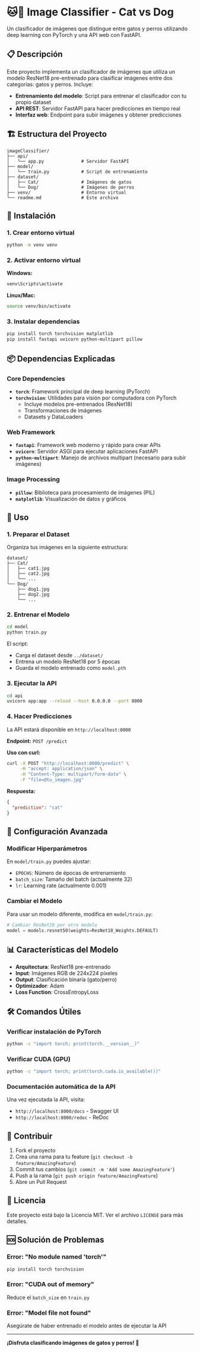# 🐱🐶 Image Classifier - Cat vs Dog

Un clasificador de imágenes que distingue entre gatos y perros utilizando deep learning con PyTorch y una API web con FastAPI.

## 📋 Descripción

Este proyecto implementa un clasificador de imágenes que utiliza un modelo ResNet18 pre-entrenado para clasificar imágenes entre dos categorías: gatos y perros. Incluye:

- **Entrenamiento del modelo**: Script para entrenar el clasificador con tu propio dataset
- **API REST**: Servidor FastAPI para hacer predicciones en tiempo real
- **Interfaz web**: Endpoint para subir imágenes y obtener predicciones

## 🏗️ Estructura del Proyecto

```
imageClassifier/
├── api/
│   └── app.py              # Servidor FastAPI
├── model/
│   └── train.py            # Script de entrenamiento
├── dataset/
│   ├── Cat/                # Imágenes de gatos
│   └── Dog/                # Imágenes de perros
├── venv/                   # Entorno virtual
└── readme.md               # Este archivo
```

## 🚀 Instalación

### 1. Crear entorno virtual

```bash
python -m venv venv
```

### 2. Activar entorno virtual

**Windows:**
```bash
venv\Scripts\activate
```

**Linux/Mac:**
```bash
source venv/bin/activate
```

### 3. Instalar dependencias

```bash
pip install torch torchvision matplotlib
pip install fastapi uvicorn python-multipart pillow
```

## 📦 Dependencias Explicadas

### Core Dependencies
- **`torch`**: Framework principal de deep learning (PyTorch)
- **`torchvision`**: Utilidades para visión por computadora con PyTorch
  - Incluye modelos pre-entrenados (ResNet18)
  - Transformaciones de imágenes
  - Datasets y DataLoaders

### Web Framework
- **`fastapi`**: Framework web moderno y rápido para crear APIs
- **`uvicorn`**: Servidor ASGI para ejecutar aplicaciones FastAPI
- **`python-multipart`**: Manejo de archivos multipart (necesario para subir imágenes)

### Image Processing
- **`pillow`**: Biblioteca para procesamiento de imágenes (PIL)
- **`matplotlib`**: Visualización de datos y gráficos

## 🎯 Uso

### 1. Preparar el Dataset

Organiza tus imágenes en la siguiente estructura:
```
dataset/
├── Cat/
│   ├── cat1.jpg
│   ├── cat2.jpg
│   └── ...
└── Dog/
    ├── dog1.jpg
    ├── dog2.jpg
    └── ...
```

### 2. Entrenar el Modelo

```bash
cd model
python train.py
```

El script:
- Carga el dataset desde `../dataset/`
- Entrena un modelo ResNet18 por 5 épocas
- Guarda el modelo entrenado como `model.pth`

### 3. Ejecutar la API

```bash
cd api
uvicorn app:app --reload --host 0.0.0.0 --port 8000
```

### 4. Hacer Predicciones

La API estará disponible en `http://localhost:8000`

**Endpoint:** `POST /predict`

**Uso con curl:**
```bash
curl -X POST "http://localhost:8000/predict" \
     -H "accept: application/json" \
     -H "Content-Type: multipart/form-data" \
     -F "file=@tu_imagen.jpg"
```

**Respuesta:**
```json
{
  "prediction": "cat"
}
```

## 🔧 Configuración Avanzada

### Modificar Hiperparámetros

En `model/train.py` puedes ajustar:
- `EPOCHS`: Número de épocas de entrenamiento
- `batch_size`: Tamaño del batch (actualmente 32)
- `lr`: Learning rate (actualmente 0.001)

### Cambiar el Modelo

Para usar un modelo diferente, modifica en `model/train.py`:
```python
# Cambiar ResNet18 por otro modelo
model = models.resnet50(weights=ResNet18_Weights.DEFAULT)
```

## 📊 Características del Modelo

- **Arquitectura**: ResNet18 pre-entrenado
- **Input**: Imágenes RGB de 224x224 píxeles
- **Output**: Clasificación binaria (gato/perro)
- **Optimizador**: Adam
- **Loss Function**: CrossEntropyLoss

## 🛠️ Comandos Útiles

### Verificar instalación de PyTorch
```bash
python -c "import torch; print(torch.__version__)"
```

### Verificar CUDA (GPU)
```bash
python -c "import torch; print(torch.cuda.is_available())"
```

### Documentación automática de la API
Una vez ejecutada la API, visita:
- `http://localhost:8000/docs` - Swagger UI
- `http://localhost:8000/redoc` - ReDoc

## 🤝 Contribuir

1. Fork el proyecto
2. Crea una rama para tu feature (`git checkout -b feature/AmazingFeature`)
3. Commit tus cambios (`git commit -m 'Add some AmazingFeature'`)
4. Push a la rama (`git push origin feature/AmazingFeature`)
5. Abre un Pull Request

## 📝 Licencia

Este proyecto está bajo la Licencia MIT. Ver el archivo `LICENSE` para más detalles.

## 🆘 Solución de Problemas

### Error: "No module named 'torch'"
```bash
pip install torch torchvision
```

### Error: "CUDA out of memory"
Reduce el `batch_size` en `train.py`

### Error: "Model file not found"
Asegúrate de haber entrenado el modelo antes de ejecutar la API

---

**¡Disfruta clasificando imágenes de gatos y perros! 🐾**
